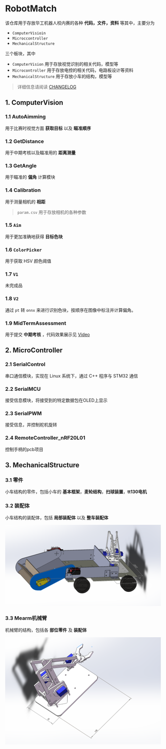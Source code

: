 # RobotMatch

该仓库用于存放华工机器人校内赛的各种 **代码，文件，资料** 等其中，主要分为

* `ComputerVisioin` 
* `Microccontroller` 
* `MechanicalStructure` 

三个板块，其中

* `ComputerVision` 用于存放视觉识别的相关代码，模型等
* `Microcontroller` 用于存放电控的相关代码，电路板设计等资料
* `MechanicalStructure` 用于存放小车的结构，模型等

> 详细信息请阅读 [CHANGELOG](CHANGELOG.md)


## 1. ComputerVision
### 1.1 AutoAimming

用于比赛时视觉方面 **获取目标** 以及 **瞄准顺序**

### 1.2 GetDistance

用于中期考核以及瞄准用的 **距离测量**

### 1.3 GetAngle

用于瞄准的 **偏角** 计算模块

### 1.4 Calibration

用于测量相机的 **相距**

> `param.csv` 用于存放相机的各种参数

### 1.5 `Aim` 

用于更加准确地获得 **目标色块**

### 1.6 `ColorPicker`

用于获取 HSV 颜色阈值

### 1.7 `V1`

未完成品

### 1.8 `V2`

通过 `pt` 转 `onnx` 来进行识别色块，按顺序在图像中标注并计算偏角。

### 1.9 MidTermAssessment

用于提交 **中期考核** ，代码效果展示见 [Video](./ComputerVision/MidTermAssessment/medias/1.mkv)


## 2. MicroController
### 2.1 SerialControl

串口通信模块，实现在 Linux 系统下，通过 C++ 程序与 STM32 通信

### 2.2 SerialMCU

接受信息模块，将接受到的特定数据包在OLED上显示

### 2.3 SerialPWM

接受信息，并控制舵机旋转

### 2.4 RemoteController_nRF20L01

控制手柄的pcb项目


## 3. MechanicalStructure
### 3.1 零件

小车结构的零件，包括小车的 **基本框架**，**麦轮结构**，**扫球装置**，**tt130电机**

### 3.2 装配体

小车结构的装配体，包括 **局部装配体** 以及 **整车装配体**

![Total](MechanicalStructure/imgs/整车装配.png)

### 3.3 Mearm机械臂

机械臂的结构，包括各 **部位零件** 及 **装配体**

![Arm](MechanicalStructure/imgs/机械臂装配.png)